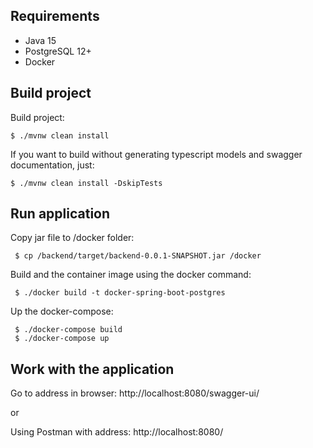 ## Requirements
- Java 15
- PostgreSQL 12+
- Docker

## Build project

Build project:
  ```shell
  $ ./mvnw clean install
  ```

If you want to build without generating typescript models and swagger documentation, just:
  ```shell
  $ ./mvnw clean install -DskipTests
  ```

## Run application

Copy jar file to /docker folder:

  ```shell
   $ cp /backend/target/backend-0.0.1-SNAPSHOT.jar /docker
  ```

Build and the container image using the docker command:
 ```shell
  $ ./docker build -t docker-spring-boot-postgres
  ```

Up the docker-compose:

 ```shell
  $ ./docker-compose build
  $ ./docker-compose up
  ```

## Work with the application

Go to address in browser: http://localhost:8080/swagger-ui/

or

Using Postman with address: http://localhost:8080/